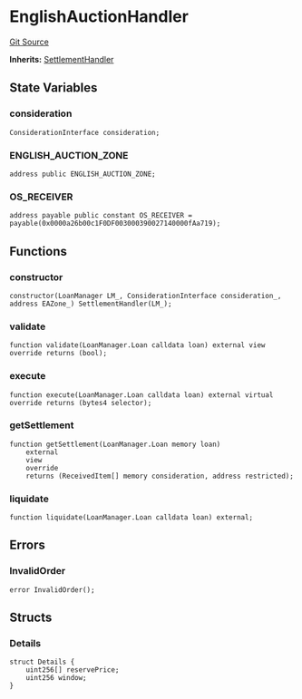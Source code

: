 # EnglishAuctionHandler
[Git Source](https://github.com/AstariaXYZ/starport/blob/75a84b0e30f9e2164d22fbf3939027de06a1ea1a/src/handlers/EnglishAuctionHandler.sol)

**Inherits:**
[SettlementHandler](/src/handlers/SettlementHandler.sol/abstract.SettlementHandler.md)


## State Variables
### consideration

```solidity
ConsiderationInterface consideration;
```


### ENGLISH_AUCTION_ZONE

```solidity
address public ENGLISH_AUCTION_ZONE;
```


### OS_RECEIVER

```solidity
address payable public constant OS_RECEIVER = payable(0x0000a26b00c1F0DF003000390027140000fAa719);
```


## Functions
### constructor


```solidity
constructor(LoanManager LM_, ConsiderationInterface consideration_, address EAZone_) SettlementHandler(LM_);
```

### validate


```solidity
function validate(LoanManager.Loan calldata loan) external view override returns (bool);
```

### execute


```solidity
function execute(LoanManager.Loan calldata loan) external virtual override returns (bytes4 selector);
```

### getSettlement


```solidity
function getSettlement(LoanManager.Loan memory loan)
    external
    view
    override
    returns (ReceivedItem[] memory consideration, address restricted);
```

### liquidate


```solidity
function liquidate(LoanManager.Loan calldata loan) external;
```

## Errors
### InvalidOrder

```solidity
error InvalidOrder();
```

## Structs
### Details

```solidity
struct Details {
    uint256[] reservePrice;
    uint256 window;
}
```

